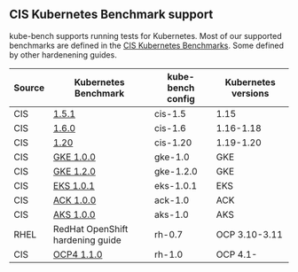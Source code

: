 
## CIS Kubernetes Benchmark support

kube-bench supports running tests for Kubernetes.
Most of our supported benchmarks are defined in the [CIS Kubernetes Benchmarks](https://www.cisecurity.org/benchmark/kubernetes/).
Some defined by other hardenening guides.

| Source | Kubernetes Benchmark | kube-bench config | Kubernetes versions |
|---|---|---|---|
| CIS | [1.5.1](https://workbench.cisecurity.org/benchmarks/4892) | cis-1.5 | 1.15 |
| CIS | [1.6.0](https://workbench.cisecurity.org/benchmarks/4834) | cis-1.6 | 1.16-1.18 |
| CIS | [1.20](https://workbench.cisecurity.org/benchmarks/6246) | cis-1.20 | 1.19-1.20 |
| CIS | [GKE 1.0.0](https://workbench.cisecurity.org/benchmarks/4536) | gke-1.0 | GKE |
| CIS | [GKE 1.2.0](https://workbench.cisecurity.org/benchmarks/7534) | gke-1.2.0 | GKE |
| CIS | [EKS 1.0.1](https://workbench.cisecurity.org/benchmarks/6041) | eks-1.0.1 | EKS |
| CIS | [ACK 1.0.0](https://workbench.cisecurity.org/benchmarks/6467) | ack-1.0 | ACK |
| CIS | [AKS 1.0.0](https://workbench.cisecurity.org/benchmarks/6347) | aks-1.0 | AKS |
| RHEL | RedHat OpenShift hardening guide | rh-0.7 | OCP 3.10-3.11 |
| CIS | [OCP4 1.1.0](https://workbench.cisecurity.org/benchmarks/6778) | rh-1.0 | OCP 4.1- |
